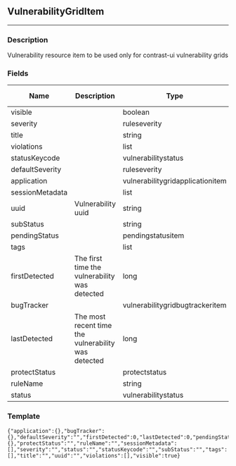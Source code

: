 ## VulnerabilityGridItem
---
### Description
Vulnerability resource item to be used only for contrast-ui vulnerability grids
### Fields
| Name | Description | Type | Allowed Values | Required |
| ---- | ----------- | ---- | -------------- | -------- |
| visible |  | boolean |  | false |
| severity |  | ruleseverity |  | false |
| title |  | string |  | false |
| violations |  | list |  | true |
| statusKeycode |  | vulnerabilitystatus |  | false |
| defaultSeverity |  | ruleseverity |  | false |
| application |  | vulnerabilitygridapplicationitem |  | false |
| sessionMetadata |  | list |  | true |
| uuid | Vulnerability uuid | string |  | false |
| subStatus |  | string |  | false |
| pendingStatus |  | pendingstatusitem |  | false |
| tags |  | list |  | true |
| firstDetected | The first time the vulnerability was detected | long |  | false |
| bugTracker |  | vulnerabilitygridbugtrackeritem |  | false |
| lastDetected | The most recent time the vulnerability was detected | long |  | false |
| protectStatus |  | protectstatus |  | false |
| ruleName |  | string |  | false |
| status |  | vulnerabilitystatus |  | false |
### Template
```
{"application":{},"bugTracker":{},"defaultSeverity":"","firstDetected":0,"lastDetected":0,"pendingStatus":{},"protectStatus":"","ruleName":"","sessionMetadata":[],"severity":"","status":"","statusKeycode":"","subStatus":"","tags":[],"title":"","uuid":"","violations":[],"visible":true}
```
